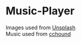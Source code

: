 # Music-Player

Images used from [Unsplash](https://unsplash.com/) <br />
Music used from [cchound](https://cchound.com/) <br />
